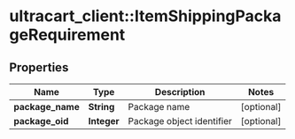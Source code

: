 # ultracart_client::ItemShippingPackageRequirement

## Properties
Name | Type | Description | Notes
------------ | ------------- | ------------- | -------------
**package_name** | **String** | Package name | [optional] 
**package_oid** | **Integer** | Package object identifier | [optional] 


